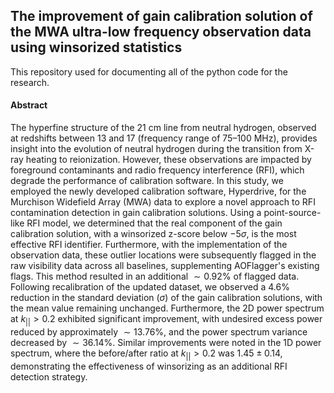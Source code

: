 ## The improvement of gain calibration solution of the MWA ultra-low frequency observation data using winsorized statistics

This repository used for documenting all of the python code for the research. 

#### Abstract

The hyperfine structure of the 21 cm line from neutral hydrogen, observed at redshifts between 13 and 17 (frequency range of 75–100 MHz), provides insight into the evolution of neutral hydrogen during the transition from X-ray heating to reionization. However, these observations are impacted by foreground contaminants and radio frequency interference (RFI), which degrade the performance of calibration software.
In this study, we employed the newly developed calibration software, Hyperdrive, for the Murchison Widefield Array (MWA) data to explore a novel approach to RFI contamination detection in gain calibration solutions. Using a point-source-like RFI model, we determined that the real component of the gain calibration solution, with a winsorized z-score below $-5\sigma$, is the most effective RFI identifier. Furthermore, with the implementation of the observation data, these outlier locations were subsequently flagged in the raw visibility data across all baselines, supplementing AOFlagger's existing flags. This method resulted in an additional $\sim0.92\%$ of flagged data.
Following recalibration of the updated dataset, we observed a $4.6\%$ reduction in the standard deviation ($\sigma$) of the gain calibration solutions, with the mean value remaining unchanged. Furthermore, the 2D power spectrum at $k_{||} > 0.2$ exhibited significant improvement, with undesired excess power reduced by approximately $\sim13.76\%$, and the power spectrum variance decreased by $\sim36.14\%$. Similar improvements were noted in the 1D power spectrum, where the before/after ratio at $k_{||} > 0.2$ was $1.45 \pm 0.14$, demonstrating the effectiveness of winsorizing as an additional RFI detection strategy.

